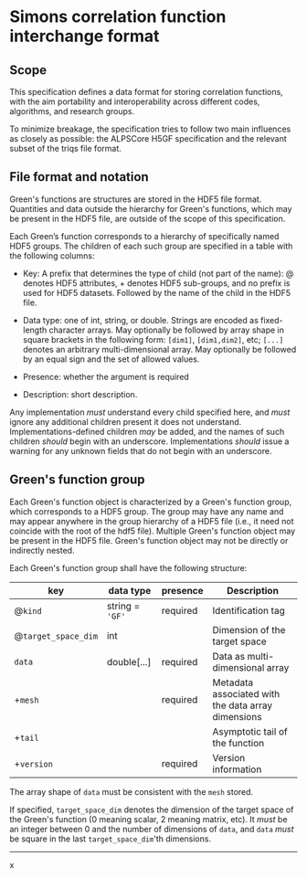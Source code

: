 Simons correlation function interchange format
==============================================

Scope
-----
This specification defines a data format for storing correlation functions, with the aim portability and interoperability across different codes, algorithms, and research groups.

To minimize breakage, the specification tries to follow two main influences as closely as possible: the ALPSCore H5GF specification and the relevant subset of the triqs file format.


File format and notation
------------------------
Green's functions are structures are stored in the HDF5 file format. Quantities and data outside the hierarchy for Green's functions, which may be present in the HDF5 file, are outside of the scope of this specification.

Each Green’s function corresponds to a hierarchy of specifically named HDF5 groups.  The children of each such group are specified in a table with the following columns:

 * Key: A prefix that determines the type of child (not part of the name): @ denotes HDF5 attributes, + denotes HDF5 sub-groups, and no prefix is used for HDF5 datasets. Followed by the name of the child in the HDF5 file.

 * Data type: one of int, string, or double.  Strings are encoded as fixed-length character arrays.  May optionally be followed by array shape in square brackets in the following form: `[dim1]`, `[dim1,dim2]`, etc; `[...]` denotes an arbitrary multi-dimensional array. May optionally be followed by an equal sign and the set of allowed values.

 * Presence: whether the argument is required
 
 * Description: short description.

Any implementation *must* understand every child specified here, and *must* ignore any additional children present it does not understand.  Implementations-defined children *may* be added, and the names of such children *should* begin with an underscore. Implementations *should* issue a warning for any unknown fields that do not begin with an underscore.


Green's function group
---------------------
Each Green's function object is characterized by a Green's function group, which corresponds to a HDF5 group. The group may have any name and may appear anywhere in the group hierarchy of a HDF5 file (i.e., it need not coincide with the root of the hdf5 file).  Multiple Green's function object may be present in the HDF5 file.  Green's function object may not be directly or indirectly nested.

Each Green's function group shall have the following structure:

| key                 | data type         | presence | Description |
|---------------------|-------------------|----------|-------------|
| @`kind`             | string = `'GF'`   | required | Identification tag |
| @`target_space_dim` | int               |          | Dimension of the target space |
| `data`              | double[...]       | required | Data as multi-dimensional array |
| +`mesh`             |                   | required | Metadata associated with the data array dimensions |
| +`tail`             |                   |          | Asymptotic tail of the function |
| +`version`          |                   | required | Version information |

The array shape of `data` must be consistent with the `mesh` stored.

If specified, `target_space_dim` denotes the dimension of the target space of the Green's function (0 meaning scalar, 2 meaning matrix, etc). It *must* be an integer between 0 and the number of dimensions of `data`, and `data` *must* be square in the last `target_space_dim`'th dimensions.


--------









x
